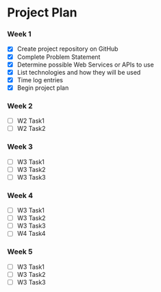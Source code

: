 # Project Plan

### Week 1
- [X] Create project repository on GitHub
- [X] Complete Problem Statement
- [X] Determine possible Web Services or APIs to use
- [X] List technologies and how they will be used
- [X] Time log entries
- [X] Begin project plan

### Week 2
- [ ] W2 Task1
- [ ] W2 Task2

### Week 3
- [ ] W3 Task1
- [ ] W3 Task2
- [ ] W3 Task3

### Week 4
- [ ] W3 Task1
- [ ] W3 Task2
- [ ] W3 Task3
- [ ] W4 Task4

### Week 5
- [ ] W3 Task1
- [ ] W3 Task2
- [ ] W3 Task3
